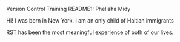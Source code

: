 Version Control Training README1: Phelisha Midy

Hi! I was born in New York. I am an only child of Haitian immigrants



RST has been the most meaningful experience of both of our lives. 

